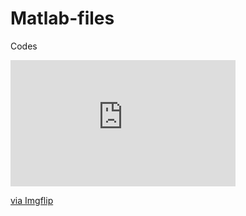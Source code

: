 # Matlab-files
Codes

<div style="width:360px;max-width:100%;"><div style="height:0;padding-bottom:56.11%;position:relative;"><iframe width="360" height="202" style="position:absolute;top:0;left:0;width:100%;height:100%;" frameBorder="0" src="https://imgflip.com/embed/41eks5"></iframe></div><p><a href="https://imgflip.com/gif/41eks5">via Imgflip</a></p></div>

